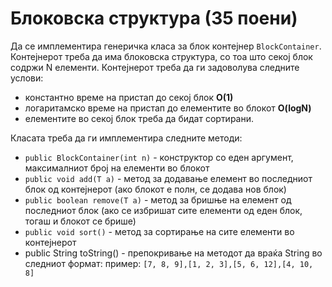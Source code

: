 # Блоковска структура (35 поени)  
Да се имплементира генеричка класа за блок контејнер `BlockContainer`. Контејнерот треба да има блоковска структура, со тоа што секој блок содржи N елементи. Контејнерот треба да ги задоволува следните услови:  

+ константно време на пристап до секој блок **O(1)**
+ логаритамско време на пристап до елементите во блокот **O(logN)**
+ елементите во секој блок треба да бидат сортирани.

Класата треба да ги имплементира следните методи:

+ `public BlockContainer(int n)` - конструктор со еден аргумент, максималниот број на елементи во блокот
+ `public void add(T a)` - метод за додавање елемент во последниот блок од контејнерот (ако блокот е полн, се додава нов блок)
+ `public boolean remove(T a)` - метод за бришње на елемент од последниот блок (ако се избришат сите елементи од еден блок, тогаш и блокот се брише)
+ `public void sort()` - метод за сортирање на сите елементи во контејнерот
+ public String toString() - препокривање на методот да враќа String во следниот формат: пример: `[7, 8, 9],[1, 2, 3],[5, 6, 12],[4, 10, 8]`
